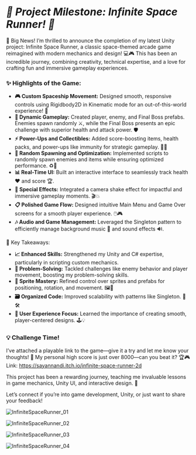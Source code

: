 # ***🚀 Project Milestone: Infinite Space Runner! 🚀***
 
🌟 Big News! I’m thrilled to announce the completion of my latest Unity project: Infinite Space Runner, a classic space-themed arcade game reimagined with modern mechanics and design! 💻🎮 This has been an incredible journey, combining creativity, technical expertise, and a love for crafting fun and immersive gameplay experiences.
 
### **✨ Highlights of the Game:**
- **🎮 Custom Spaceship Movement:** Designed smooth, responsive controls using Rigidbody2D in Kinematic mode for an out-of-this-world experience! 🚀
- **🎨 Dynamic Gameplay:** Created player, enemy, and Final Boss prefabs. Enemies spawn randomly ⚔️, while the Final Boss presents an epic challenge with superior health and attack power. 🛡️
- **⚡ Power-Ups and Collectibles:** Added score-boosting items, health packs, and power-ups like immunity for strategic gameplay. 💊✨
- **🌌 Random Spawning and Optimization:** Implemented scripts to randomly spawn enemies and items while ensuring optimized performance. ♻️👾
- **📊 Real-Time UI:** Built an interactive interface to seamlessly track health ❤️ and score 🏆.
- **🎥 Special Effects:** Integrated a camera shake effect for impactful and immersive gameplay moments. 🎬💥
- **📋 Polished Game Flow:** Designed intuitive Main Menu and Game Over screens for a smooth player experience. 🖱️🎮
- **🎶 Audio and Game Management:** Leveraged the Singleton pattern to efficiently manage background music 🎵 and sound effects 🔊.
 
🌟 Key Takeaways:
- **📈 Enhanced Skills:** Strengthened my Unity and C# expertise, particularly in scripting custom mechanics.
- **🧠 Problem-Solving:** Tackled challenges like enemy behavior and player movement, boosting my problem-solving skills.
- **🎨 Sprite Mastery:** Refined control over sprites and prefabs for positioning, rotation, and movement. 🖼️🎯
- **🗃️ Organized Code:** Improved scalability with patterns like Singleton. 📂🛠️
- **👥 User Experience Focus:** Learned the importance of creating smooth, player-centered designs. 🕹️💡

### **💡 Challenge Time!**
I’ve attached a playable link to the game—give it a try and let me know your thoughts! 💬 My personal high score is just over 8000—can you beat it? 🏆🎮
Link: https://sayannandi.itch.io/infinite-space-runner-2d

This project has been a rewarding journey, teaching me invaluable lessons in game mechanics, Unity UI, and interactive design. 🌈

Let’s connect if you’re into game development, Unity, or just want to share your feedback!

![InfiniteSpaceRunner_01](https://github.com/user-attachments/assets/bc6c04fd-1b26-4d84-b8ba-123be6e4f0bb)

![InfiniteSpaceRunner_02](https://github.com/user-attachments/assets/ab7d1884-7f1b-4d0b-b08b-8f4facd4d678)

![InfiniteSpaceRunner_03](https://github.com/user-attachments/assets/8186cd82-a07a-4393-9ce2-5a8f78ff99da)

![InfiniteSpaceRunner_04](https://github.com/user-attachments/assets/833c6d6e-0a5d-4088-b83d-1d36cfa58ae1)
